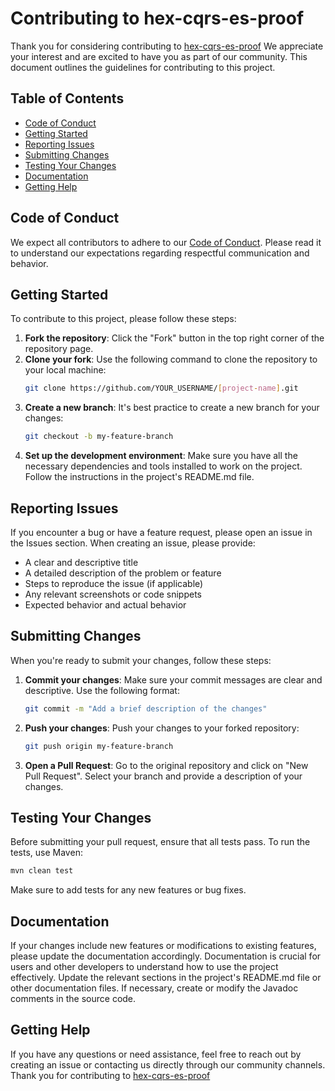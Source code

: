 # Contributing to hex-cqrs-es-proof

Thank you for considering contributing to [hex-cqrs-es-proof](https://github.com/Ivan-Montes/hex-cqrs-es-proof) We appreciate your interest and are excited to have you as part of our community. This document outlines the guidelines for contributing to this project.

## Table of Contents

- [Code of Conduct](#code-of-conduct)
- [Getting Started](#getting-started)
- [Reporting Issues](#reporting-issues)
- [Submitting Changes](#submitting-changes)
- [Testing Your Changes](#testing-your-changes)
- [Documentation](#documentation)
- [Getting Help](#getting-help)

## Code of Conduct

We expect all contributors to adhere to our [Code of Conduct](CODE_OF_CONDUCT.md). Please read it to understand our expectations regarding respectful communication and behavior.

## Getting Started

To contribute to this project, please follow these steps:

1. **Fork the repository**: Click the "Fork" button in the top right corner of the repository page.
2. **Clone your fork**: Use the following command to clone the repository to your local machine:
   ```bash
   git clone https://github.com/YOUR_USERNAME/[project-name].git
   ```
3. **Create a new branch**: It's best practice to create a new branch for your changes:
   ```bash
   git checkout -b my-feature-branch
   ```
4. **Set up the development environment**: Make sure you have all the necessary dependencies and tools installed to work on the project. Follow the instructions in the project's README.md file.

## Reporting Issues
If you encounter a bug or have a feature request, please open an issue in the Issues section. When creating an issue, please provide:
- A clear and descriptive title
- A detailed description of the problem or feature
- Steps to reproduce the issue (if applicable)
- Any relevant screenshots or code snippets
- Expected behavior and actual behavior

## Submitting Changes

When you're ready to submit your changes, follow these steps:
1. **Commit your changes**: Make sure your commit messages are clear and descriptive. Use the following format:
   ```bash
   git commit -m "Add a brief description of the changes"
   ```
2. **Push your changes**: Push your changes to your forked repository:
   ```bash
   git push origin my-feature-branch
   ```
3. **Open a Pull Request**: Go to the original repository and click on "New Pull Request". Select your branch and provide a description of your changes.

## Testing Your Changes
Before submitting your pull request, ensure that all tests pass. To run the tests, use Maven:
```bash
mvn clean test
```
Make sure to add tests for any new features or bug fixes.

## Documentation
If your changes include new features or modifications to existing features, please update the documentation accordingly. Documentation is crucial for users and other developers to understand how to use the project effectively.
Update the relevant sections in the project's README.md file or other documentation files. If necessary, create or modify the Javadoc comments in the source code.

## Getting Help
If you have any questions or need assistance, feel free to reach out by creating an issue or contacting us directly through our community channels.
Thank you for contributing to [hex-cqrs-es-proof](https://github.com/Ivan-Montes/hex-cqrs-es-proof)
